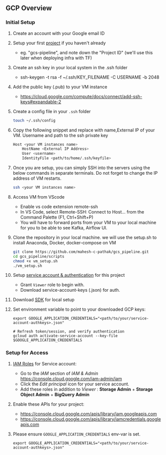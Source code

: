 ## GCP Overview

### Initial Setup

1. Create an account with your Google email ID 
2. Setup your first [project](https://console.cloud.google.com/) if you haven't already
    * eg. "gcs-pipeline", and note down the "Project ID" (we'll use this later when deploying infra with TF)
3. Create an ssh key in your local system in the .ssh folder
   * ssh-keygen -t rsa -f ~/.ssh/KEY_FILENAME -C USERNAME -b 2048
5. Add the public key (.pub) to your VM instance
   * https://cloud.google.com/compute/docs/connect/add-ssh-keys#expandable-2
6. Create a config file in your `.ssh` folder

     ```bash
     touch ~/.ssh/config
     ```
7. Copy the following snippet and replace with name,External IP of your VM. Username and path to the ssh private key

    ```bash
    Host <your VM instances name>
        HostName <External IP Address>
        User <username>
        IdentityFile <path/to/home/.ssh/keyfile>
    ```
8. Once you are setup, you can simply SSH into the servers using the below commands in separate terminals. Do not forget to change the IP address of VM restarts.

    ```bash
    ssh <your VM instances name>
    ```
9. Access VM from VScode
    * Enable vs code extension remote-ssh 
    * In VS Code, select Remote-SSH: Connect to Host... from the Command Palette (F1, Ctrl+Shift+P)
    * You will have to forward ports from your VM to your local machine for you to be able to see Kafka, Airflow UI.
10. Clone the repository in your local machine. we will use the setup.sh to install Anaconda, Docker, docker-compose on VM
    ```bash
    git clone https://github.com/mahesh-c-pathak/gcs_pipeline.git
    cd gcs_pipeline/scripts
    chmod +x vm_setup.sh
    ./vm_setup.sh
    ```

3. Setup [service account & authentication](https://cloud.google.com/docs/authentication/getting-started) for this project
    * Grant `Viewer` role to begin with.
    * Download service-account-keys (.json) for auth.
4. Download [SDK](https://cloud.google.com/sdk/docs/quickstart) for local setup
5. Set environment variable to point to your downloaded GCP keys:
   ```shell
   export GOOGLE_APPLICATION_CREDENTIALS="<path/to/your/service-account-authkeys>.json"
   
   # Refresh token/session, and verify authentication
   gcloud auth activate-service-account --key-file $GOOGLE_APPLICATION_CREDENTIALS
   ```
   
### Setup for Access
 
1. [IAM Roles](https://cloud.google.com/storage/docs/access-control/iam-roles) for Service account:
   * Go to the *IAM* section of *IAM & Admin* https://console.cloud.google.com/iam-admin/iam
   * Click the *Edit principal* icon for your service account.
   * Add these roles in addition to *Viewer* : **Storage Admin** + **Storage Object Admin** + **BigQuery Admin**
   
2. Enable these APIs for your project:
   * https://console.cloud.google.com/apis/library/iam.googleapis.com
   * https://console.cloud.google.com/apis/library/iamcredentials.googleapis.com
   
3. Please ensure `GOOGLE_APPLICATION_CREDENTIALS` env-var is set.
   ```shell
   export GOOGLE_APPLICATION_CREDENTIALS="<path/to/your/service-account-authkeys>.json"
   ```
 

